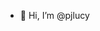 - 👋 Hi, I’m @pjlucy
<!---
pjlucy/pjlucy is a ✨ special ✨ repository because its `README.md` (this file) appears on your GitHub profile.
You can click the Preview link to take a look at your changes.
--->
